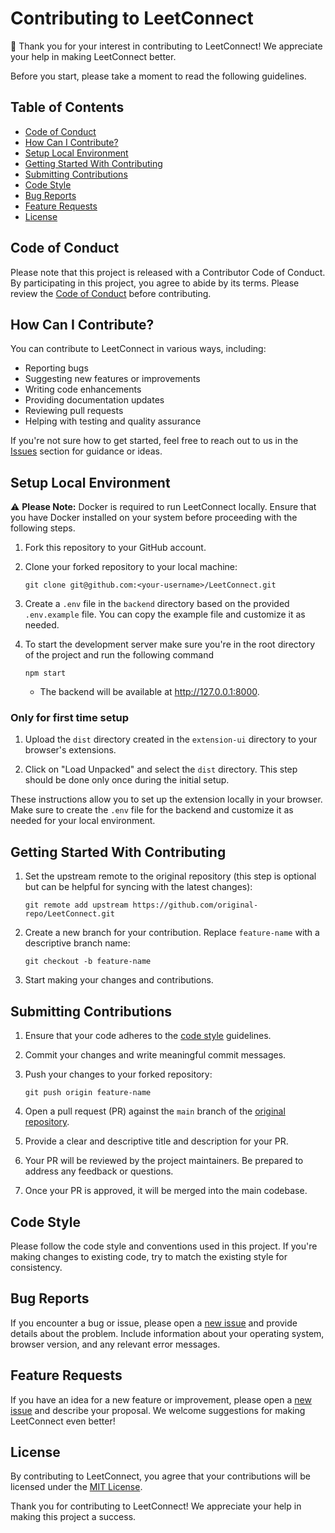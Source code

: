 # Contributing to LeetConnect

👋 Thank you for your interest in contributing to LeetConnect! We appreciate your help in making LeetConnect better.

Before you start, please take a moment to read the following guidelines.

## Table of Contents

-   [Code of Conduct](#code-of-conduct)
-   [How Can I Contribute?](#how-can-i-contribute)
-   [Setup Local Environment](#setup-local-environment)
-   [Getting Started With Contributing](#getting-started-with-contributing)
-   [Submitting Contributions](#submitting-contributions)
-   [Code Style](#code-style)
-   [Bug Reports](#bug-reports)
-   [Feature Requests](#feature-requests)
-   [License](#license)

## Code of Conduct

Please note that this project is released with a Contributor Code of Conduct. By participating in this project, you agree to abide by its terms. Please review the [Code of Conduct](CODE_OF_CONDUCT.md) before contributing.

## How Can I Contribute?

You can contribute to LeetConnect in various ways, including:

-   Reporting bugs
-   Suggesting new features or improvements
-   Writing code enhancements
-   Providing documentation updates
-   Reviewing pull requests
-   Helping with testing and quality assurance

If you're not sure how to get started, feel free to reach out to us in the [Issues](https://github.com/kailashchoudhary11/leetconnect/issues) section for guidance or ideas.

## Setup Local Environment

⚠️ **Please Note:** Docker is required to run LeetConnect locally. Ensure that you have Docker installed on your system before proceeding with the following steps.

1.  Fork this repository to your GitHub account.

2.  Clone your forked repository to your local machine:

    ```
    git clone git@github.com:<your-username>/LeetConnect.git
    ```

3.  Create a `.env` file in the `backend` directory based on the provided `.env.example` file. You can copy the example file and customize it as needed.

4.  To start the development server make sure you're in the root directory of the project and run the following command
    
    ```
    npm start
    ```
    -   The backend will be available at http://127.0.0.1:8000.

### Only for first time setup

1. Upload the `dist` directory created in the `extension-ui` directory to your browser's extensions.

2. Click on "Load Unpacked" and select the `dist` directory. This step should be done only once during the initial setup.

These instructions allow you to set up the extension locally in your browser. Make sure to create the `.env` file for the backend and customize it as needed for your local environment.

## Getting Started With Contributing

1. Set the upstream remote to the original repository (this step is optional but can be helpful for syncing with the latest changes):

    ```
    git remote add upstream https://github.com/original-repo/LeetConnect.git
    ```

2. Create a new branch for your contribution. Replace `feature-name` with a descriptive branch name:

    ```
    git checkout -b feature-name
    ```

3. Start making your changes and contributions.

## Submitting Contributions

1. Ensure that your code adheres to the [code style](#code-style) guidelines.

2. Commit your changes and write meaningful commit messages.

3. Push your changes to your forked repository:
    ```
    git push origin feature-name
    ```
4. Open a pull request (PR) against the `main` branch of the [original repository](https://github.com/original-repo/LeetConnect).

5. Provide a clear and descriptive title and description for your PR.

6. Your PR will be reviewed by the project maintainers. Be prepared to address any feedback or questions.

7. Once your PR is approved, it will be merged into the main codebase.

## Code Style

Please follow the code style and conventions used in this project. If you're making changes to existing code, try to match the existing style for consistency.

## Bug Reports

If you encounter a bug or issue, please open a [new issue](https://github.com/kailashchoudhary11/leetconnect/issues) and provide details about the problem. Include information about your operating system, browser version, and any relevant error messages.

## Feature Requests

If you have an idea for a new feature or improvement, please open a [new issue](https://github.com/kailashchoudhary11/leetconnect/issues) and describe your proposal. We welcome suggestions for making LeetConnect even better!

## License

By contributing to LeetConnect, you agree that your contributions will be licensed under the [MIT License](LICENSE.md).

Thank you for contributing to LeetConnect! We appreciate your help in making this project a success.
